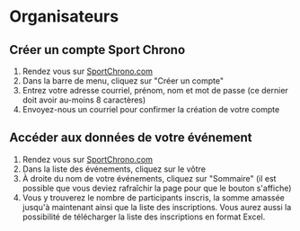 # Organisateurs

## Créer un compte Sport Chrono

1. Rendez vous sur [SportChrono.com](https://evenements.sportchrono.com/)
2. Dans la barre de menu, cliquez sur "Créer un compte"
3. Entrez votre adresse courriel, prénom, nom et mot de passe (ce dernier doit avoir au-moins 8 caractères)
4. Envoyez-nous un courriel pour confirmer la création de votre compte

## Accéder aux données de votre événement

1. Rendez vous sur [SportChrono.com](https://evenements.sportchrono.com/)
2. Dans la liste des événements, cliquez sur le vôtre
3. À droite du nom de votre événements, cliquez sur "Sommaire" (il est possible que vous deviez rafraîchir la page pour que le bouton s'affiche)
4. Vous y trouverez le nombre de participants inscris, la somme amassée jusqu'à maintenant ainsi que la liste des inscriptions. Vous aurez aussi la possibilité de télécharger la liste des inscriptions en format Excel.
